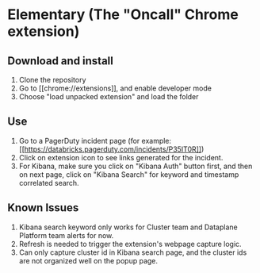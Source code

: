 # Elementary (The "Oncall" Chrome extension)
## Download and install
1. Clone the repository
2. Go to [[chrome://extensions]], and enable developer mode
3. Choose "load unpacked extension" and load the folder
## Use
1. Go to a PagerDuty incident page (for example: [[https://databricks.pagerduty.com/incidents/P35IT0R]])
2. Click on extension icon to see links generated for the incident.
3. For Kibana, make sure you click on "Kibana Auth" button first, and then on next page, click on "Kibana Search" for keyword and timestamp correlated search.
## Known Issues
1. Kibana search keyword only works for Cluster team and Dataplane Platform team alerts for now. 
2. Refresh is needed to trigger the extension's webpage capture logic.
3. Can only capture cluster id in Kibana search page, and the cluster ids are not organized well on the popup page.

